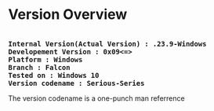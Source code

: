 # Version Overview

<pre>
<b>
Internal Version(Actual Version) : .23.9-Windows
Developement Version : 0x09<=>
Platform : Windows
Branch : Falcon
Tested on : Windows 10
Version codename : Serious-Series</b>
</pre>
</b>

The version codename is a one-punch man referrence
